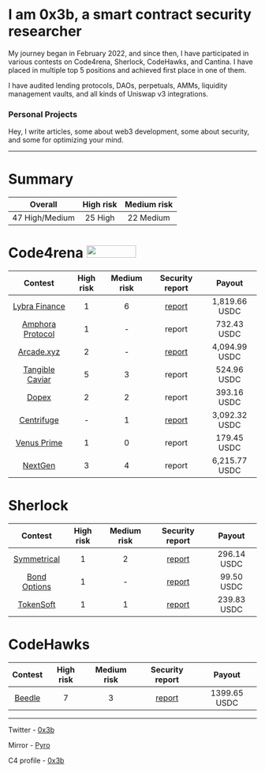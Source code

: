 # I am 0x3b, a smart contract security researcher

My journey began in February 2022, and since then, I have participated in various contests on Code4rena, Sherlock, CodeHawks, and Cantina. I have placed in multiple top 5 positions and achieved first place in one of them.

I have audited lending protocols, DAOs, perpetuals, AMMs, liquidity management vaults, and all kinds of Uniswap v3 integrations.

### Personal Projects
Hey, I write articles, some about web3 development, some about security, and some for optimizing your mind.

---

# Summary

| Overall | High risk |  Medium risk |  
|:--:|:--:|:--:|
| 47 High/Medium | 25 High | 22 Medium | 


# Code4rena <img src="https://code4rena.com/logos/c4-logo.svg" width=100 height=25>

| Contest | High risk | Medium risk | Security report  | Payout   |
|:--:|:--:|:--:|:--:|:--:|
| [Lybra Finance](https://code4rena.com/contests/2023-06-lybra-finance#top) | 1 | 6 | [report](https://github.com/0x3b33/portfolio/blob/master/c4/2023-06-lybra/report.md) | 1,819.66 USDC |
| [Amphora Protocol](https://code4rena.com/contests/2023-07-amphora-protocol#top) | 1 | - | report | 732.43 USDC|
| [Arcade.xyz](https://code4rena.com/contests/2023-07-arcadexyz#top) | 2 | - | [report](https://github.com/0x3b33/portfolio/blob/master/c4/2023-07-arcade/report.md)| 4,094.99 USDC |
| [Tangible Caviar](https://code4rena.com/contests/2023-08-tangible-caviar#top) | 5 | 3 | report | 524.96 USDC |
| [Dopex](https://code4rena.com/contests/2023-08-dopex#top) | 2 | 2 | report | 393.16 USDC|
| [Centrifuge](https://code4rena.com/contests/2023-09-centrifuge#top) | - | 1 | [report](https://github.com/0x3b33/portfolio/blob/master/c4/2023-09-centrifuge/report.md) | 3,092.32 USDC |
| [Venus Prime](https://code4rena.com/contests/2023-09-venus-prime#top) | 1 | 0 | report | 179.45 USDC |
| [NextGen](https://code4rena.com/audits/2023-10-nextgen#top) | 3 | 4 | report | 6,215.77 USDC |


# Sherlock

| Contest | High risk | Medium risk | Security report | Payout |
|:--:|:--:|:--:|:--:|:--:|
| [Symmetrical](https://audits.sherlock.xyz/contests/85)| 1 | 2 | [report](https://github.com/0x3b33/portfolio/tree/master/sherlock/2023-06-symmetrical/report.md) | 296.14 USDC | 
| [Bond Options](https://audits.sherlock.xyz/contests/99) | 1 | - | [report](https://github.com/0x3b33/portfolio/blob/master/sherlock/2023-06-bond/report.md) | 99.50 USDC |  
| [TokenSoft](https://audits.sherlock.xyz/contests/100) | 1 | 1 | [report](https://github.com/0x3b33/portfolio/tree/master/sherlock/2023-06-tokensoft/report.md) | 239.83 USDC | 

# CodeHawks

| Contest | High risk | Medium risk | Security report | Payout |
|:--:|:--:|:--:|:--:|:--:|
| [Beedle](https://www.codehawks.com/contests/clkbo1fa20009jr08nyyf9wbx) | 7 | 3 | [report](https://github.com/0x3b33/portfolio/blob/master/codeHawks/2023-07-beedles/report.md) | 1399.65 USDC |

---

Twitter - [0x3b](https://twitter.com/0x3b338)

Mirror - [Pyro](https://mirror.xyz/0x3b338e782859aE11c0B15694bc482a9aFa4A5809)

C4 profile - [0x3b](https://code4rena.com/@0x3b)
